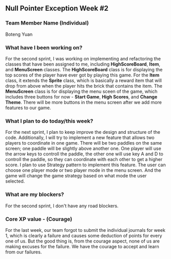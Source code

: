 ##  **Null Pointer Exception Week** #2

### **Team Member Name (Individual)**<br>

Boteng Yuan

### **What have I been working on?**

For the second sprint, I was working on implementing and refactoring the classes that have been assigned to me, including **HighScoreBoard**, **Item**, and **MenuScreen** classes. The **HighScoreBoard** class is for displaying the top scores of the player have ever got by playing this game. For the **Item** class, it extends the **Sprite** class, which is basically a reward item that will drop from above when the player hits the brick that contains the item. The **MenuScreen** class is for displaying the menu sceen of the game, which includes three buttons for now - **Start Game**, **High Scores**, and **Change Theme**. There will be more buttons in the menu screen after we add more features to our game.

### **What I plan to do today/this week?**

For the next sprint, I plan to keep improve the design and structure of the code. Additionally, I will try to implement a new feature that allows two players to coordinate in one game. There will be two paddles on the same screen; one paddle will be slightly above another one. One player will use the arrow keys to controll the paddle, the other one will use key A and D to controll the paddle, so they can coordinate with each other to get a higher score. I plan to use Strategy pattern to implement this feature. The user can choose one player mode or two player mode in the menu screen. And the game will change the game strategy based on what mode the user selected.

### **What are my blockers?**

For the second sprint, I don't have any road blockers.

### **Core XP value - (Courage)**

For the last week, our team forgot to submit the individual journals for week 1, which is clearly a failure and causes some deduction of points for every one of us. But the good thing is, from the courage aspect, none of us are making excuses for the failure. We have the courage to accept and learn from our failures. 
